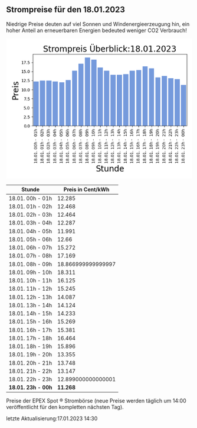 
## Strompreise für den 18.01.2023

Niedrige Preise deuten auf viel Sonnen und Windenergieerzeugung hin, ein hoher Anteil an erneuerbaren Energien bedeuted weniger CO2 Verbrauch!

![Strompreis übersicht](imgs/strompreis_uebersicht.png)

| Stunde | Preis in Cent/kWh |
|---|---|
| 18.01. 00h -  01h | 12.285 | 
| 18.01. 01h -  02h | 12.468 | 
| 18.01. 02h -  03h | 12.464 | 
| 18.01. 03h -  04h | 12.287 | 
| 18.01. 04h -  05h | 11.991 | 
| 18.01. 05h -  06h | 12.66 | 
| 18.01. 06h -  07h | 15.272 | 
| 18.01. 07h -  08h | 17.169 | 
| 18.01. 08h -  09h | 18.866999999999997 | 
| 18.01. 09h -  10h | 18.311 | 
| 18.01. 10h -  11h | 16.125 | 
| 18.01. 11h -  12h | 15.245 | 
| 18.01. 12h -  13h | 14.087 | 
| 18.01. 13h -  14h | 14.124 | 
| 18.01. 14h -  15h | 14.233 | 
| 18.01. 15h -  16h | 15.269 | 
| 18.01. 16h -  17h | 15.381 | 
| 18.01. 17h -  18h | 16.464 | 
| 18.01. 18h -  19h | 15.896 | 
| 18.01. 19h -  20h | 13.355 | 
| 18.01. 20h -  21h | 13.748 | 
| 18.01. 21h -  22h | 13.147 | 
| 18.01. 22h -  23h | 12.899000000000001 | 
| **18.01. 23h -  00h** | **11.268** | 

Preise der EPEX Spot ® Strombörse (neue Preise werden täglich um 14:00 veröffentlicht für den kompletten nächsten Tag).

letzte Aktualisierung:17.01.2023 14:30